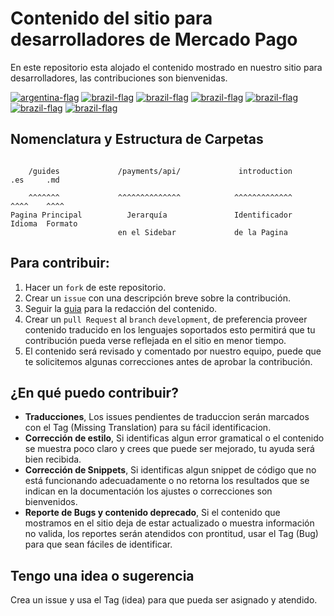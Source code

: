 # Contenido del sitio para desarrolladores de Mercado Pago

En este repositorio esta alojado el contenido mostrado en nuestro sitio para desarrolladores, las contribuciones son bienvenidas.

[![argentina-flag](images/flags/argentina.svg)](https://www.mercadopago.com.ar/developers)
[![brazil-flag](images/flags/brazil.svg)](https://www.mercadopago.com.br/developers)
[![brazil-flag](images/flags/mexico.svg)](https://www.mercadopago.com.mx/developers)
[![brazil-flag](images/flags/uruguay.svg)](https://www.mercadopago.com.uy/developers)
[![brazil-flag](images/flags/colombia.svg)](https://www.mercadopago.com.co/developers)
[![brazil-flag](images/flags/chile.svg)](https://www.mercadopago.cl/developers)
[![brazil-flag](images/flags/peru.svg)](https://www.mercadopago.com.pe/developers)

## Nomenclatura y Estructura de Carpetas ##

```

    /guides             /payments/api/             introduction     .es     .md 

    ^^^^^^^             ^^^^^^^^^^^^^^            ^^^^^^^^^^^^^     ^^^^    ^^^^
Pagina Principal          Jerarquía               Identificador     Idioma  Formato
                        en el Sidebar             de la Pagina

```

## Para contribuir: ##

1. Hacer un `fork` de este repositorio.
2. Crear un `issue` con una descripción breve sobre la contribución.
3. Seguir la [guia](https://github.com/mercadopago/devsite-docs/wiki/Syntax-guide) para la redacción del contenido.
4. Crear un `pull Request` al `branch` `development`, de preferencia proveer contenido traducido en los lenguajes soportados esto permitirá que tu contribución pueda verse reflejada en el sitio en menor tiempo.
5. El contenido será revisado y comentado por nuestro equipo, puede que te solicitemos algunas correcciones antes de aprobar la contribución.



## ¿En qué puedo contribuir? ##
- **Traducciones**, Los issues pendientes de traduccion serán marcados con el Tag (Missing Translation) para su fácil identificacion.
- **Corrección de estilo**, Si identificas algun error gramatical o el contenido se muestra poco claro y crees que puede ser mejorado, tu ayuda será bien recibida.
- **Corrección de Snippets**, Si identificas algun snippet de código que no está funcionando adecuadamente o no retorna los resultados que se indican en la documentación los ajustes o correcciones son bienvenidos.
- **Reporte de Bugs y contenido deprecado**, Si el contenido que mostramos en el sitio deja de estar actualizado o muestra información no valida, los reportes serán atendidos con prontitud, usar el Tag (Bug) para que sean fáciles de identificar.

## Tengo una idea o sugerencia ##

Crea un issue y usa el Tag (idea) para que pueda ser asignado y atendido.




